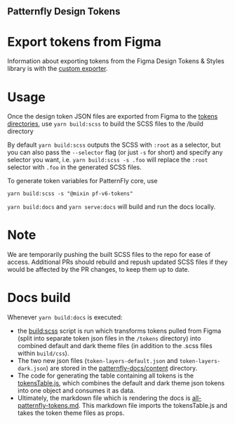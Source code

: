 ## Patternfly Design Tokens

# Export tokens from Figma
Information about exporting tokens from the Figma Design Tokens & Styles library is with the [custom exporter](https://github.com/patternfly/design-tokens/tree/main/packages/module/plugins/export-patternfly-tokens).

# Usage
Once the design token JSON files are exported from Figma to the [tokens directories](https://github.com/patternfly/design-tokens/tree/main/packages/module/tokens), use `yarn build:scss` to build the SCSS files to the /build directory

By default `yarn build:scss` outputs the SCSS with `:root` as a selector, but you can also pass the `--selector` flag (or just `-s` for short) and specify any selector you want, i.e. `yarn build:scss -s .foo` will replace the `:root` selector with `.foo` in the generated SCSS files. 

To generate token variables for PatternFly core, use 

    yarn build:scss -s "@mixin pf-v6-tokens"

`yarn build:docs` and `yarn serve:docs` will build and run the docs locally.

# Note
We are temporarily pushing the built SCSS files to the repo for ease of access. Additional PRs should rebuild and repush updated SCSS files if they would be affected by the PR changes, to keep them up to date.

# Docs build

Whenever `yarn build:docs` is executed:
- the [build:scss](https://github.com/patternfly/design-tokens/blob/main/packages/module/build.js) script is run which transforms tokens pulled from Figma (split into separate token json files in the `/tokens` directory) into combined default and dark theme files (in addition to the .scss files within `build/css`).
- The two new json files (`token-layers-default.json` and `token-layers-dark.json`) are stored in the [patternfly-docs/content](https://github.com/patternfly/design-tokens/blob/main/packages/module/patternfly-docs/content) directory.
- The code for generating the table containing all tokens is the [tokensTable.js](https://github.com/patternfly/design-tokens/blob/main/packages/module/patternfly-docs/content/tokensTable.js), which combines the default and dark theme json tokens into one object and consumes it as data.
- Ultimately, the markdown file which is rendering the docs is [all-patternfly-tokens.md](https://github.com/patternfly/design-tokens/blob/main/packages/module/patternfly-docs/content/all-patternfly-tokens.md). This markdown file imports the tokensTable.js and takes the token theme files as props.

